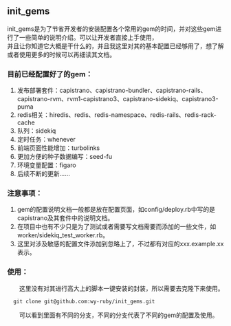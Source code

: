 init_gems
---------------
init_gems是为了节省开发者的安装配置各个常用的gem的时间，并对这些gem进行了一些简单的说明介绍。可以让开发者直接上手使用，    
并且让你知道它大概是干什么的，并且我这里对其的基本配置已经够用了，想了解或者使用更多的时候可以再细读其文档。    

### 目前已经配置好了的gem：
1. 发布部署套件：capistrano、capistrano-bundler、capistrano-rails、capistrano-rvm、rvm1-capistrano3、capistrano-sidekiq、capistrano3-puma
2. redis相关：hiredis、redis、redis-namespace、redis-rails、redis-rack-cache
3. 队列：sidekiq
4. 定时任务：whenever
5. 前端页面性能增加：turbolinks
6. 更加方便的种子数据编写：seed-fu
7. 环境变量配置：figaro
8. 后续不断的更新……

### 注意事项：
1. gem的配置说明文档一般都是放在配置页面，如config/deploy.rb中写的是capistrano及其套件中的说明文档。   　　
2. 在项目中也有不少只是为了测试或者需要写文档需要而添加的一些文件，如worker/sidekiq_test_worker.rb。    
3. 这里对涉及敏感的配置文件添加到忽略上了，不过都有对应的xxx.example.xx表示。    


### 使用：
　　这里没有对其进行高大上的脚本一键安装的封装，所以需要去克隆下来使用。
```
  git clone git@github.com:wy-ruby/init_gems.git
```
　　可以看到里面有不同的分支，不同的分支代表了不同的gem的配置及使用。
